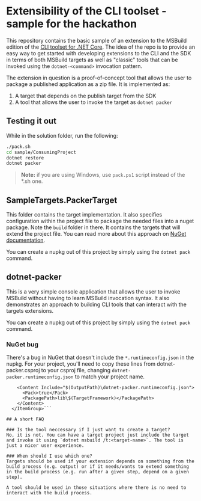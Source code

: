 # Extensibility of the CLI toolset - sample for the hackathon

This repository contains the basic sample of an extension to the MSBuild edition of the [CLI toolset for .NET Core](https://github.com/dotnet/cli). The idea of the repo is to provide an easy way to get started with developing extensions to the CLI and the SDK in terms of both MSBuild targets as well as "classic" tools that can be invoked using the `dotnet-<command>` invocation pattern.

The extension in question is a proof-of-concept tool that allows the user to package a published application as a zip file. It is implemented as:

1. A target that depends on the publish target from the SDK
2. A tool that allows the user to invoke the target as `dotnet packer`

## Testing it out

While in the solution folder, run the following:

```bash
./pack.sh 
cd sample/ConsumingProject
dotnet restore
dotnet packer
```

> **Note:** if you are using Windows, use `pack.ps1` script instead of the \*.sh one.

## SampleTargets.PackerTarget
This folder contains the target implementation. It also specifies configuration within the project file to package the needed files into a nuget package. Note the `build` folder in there. It contains the targets that will extend the project file. You can read more about this approach on [NuGet documentation](https://docs.nuget.org/ndocs/create-packages/creating-a-package#including-msbuild-props-and-targets-in-a-package). 

You can create a nupkg out of this project by simply using the `dotnet pack` command.

## dotnet-packer
This is a very simple console application that allows the user to invoke MSBuild without having to learn MSBuild invocation syntax. It also demonstrates an approach to building CLI tools that can interact with the targets extensions. 

You can create a nupkg out of this project by simply using the `dotnet pack` command.

### NuGet bug

There's a bug in NuGet that doesn't include the `*.runtimeconfig.json` in the nupkg. For your project, you'll need to copy these lines from dotnet-packer.csproj to your csproj file, changing `dotnet-packer.runtimeconfig.json` to match your project name.

```  <ItemGroup>
    <Content Include="$(OutputPath)\dotnet-packer.runtimeconfig.json">
      <Pack>true</Pack>
      <PackagePath>lib\$(TargetFramework)</PackagePath>
    </Content>
  </ItemGroup>```

## A short FAQ

### Is the tool neccessary if I just want to create a target?
No, it is not. You can have a target project just include the target and invoke it using `dotnet msbuild /t:<target-name>`. The tool is just a nicer user experience. 

### When should I use which one?
Targets should be used if your extension depends on something from the build process (e.g. output) or if it needs/wants to extend something in the build process (e.g. run after a given step, depend on a given step). 

A tool should be used in those situations where there is no need to interact with the build process. 


